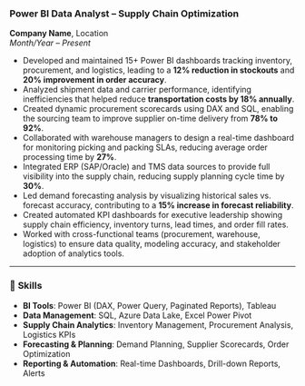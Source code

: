 ### **Power BI Data Analyst – Supply Chain Optimization**  
**Company Name**, Location  
*Month/Year – Present*

- Developed and maintained 15+ Power BI dashboards tracking inventory, procurement, and logistics, leading to a **12% reduction in stockouts** and **20% improvement in order accuracy**.
- Analyzed shipment data and carrier performance, identifying inefficiencies that helped reduce **transportation costs by 18% annually**.
- Created dynamic procurement scorecards using DAX and SQL, enabling the sourcing team to improve supplier on-time delivery from **78% to 92%**.
- Collaborated with warehouse managers to design a real-time dashboard for monitoring picking and packing SLAs, reducing average order processing time by **27%**.
- Integrated ERP (SAP/Oracle) and TMS data sources to provide full visibility into the supply chain, reducing supply planning cycle time by **30%**.
- Led demand forecasting analysis by visualizing historical sales vs. forecast accuracy, contributing to a **15% increase in forecast reliability**.
- Created automated KPI dashboards for executive leadership showing supply chain efficiency, inventory turns, lead times, and order fill rates.
- Worked with cross-functional teams (procurement, warehouse, logistics) to ensure data quality, modeling accuracy, and stakeholder adoption of analytics tools.

---

### 🔧 **Skills**

- **BI Tools**: Power BI (DAX, Power Query, Paginated Reports), Tableau  
- **Data Management**: SQL, Azure Data Lake, Excel Power Pivot  
- **Supply Chain Analytics**: Inventory Management, Procurement Analysis, Logistics KPIs  
- **Forecasting & Planning**: Demand Planning, Supplier Scorecards, Order Optimization  
- **Reporting & Automation**: Real-time Dashboards, Drill-down Reports, Alerts